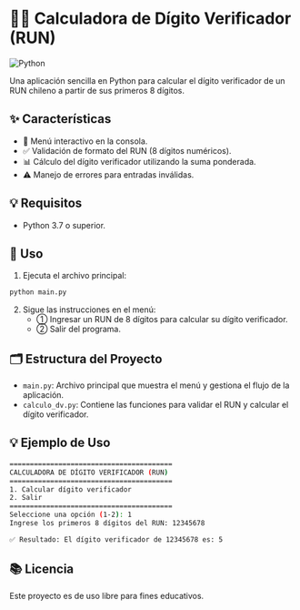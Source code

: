 # 👨‍💻 Calculadora de Dígito Verificador (RUN)

![Python](https://img.shields.io/badge/Python-3.7%2B-blue?logo=python&logoColor=white)

Una aplicación sencilla en Python para calcular el dígito verificador de un RUN chileno a partir de sus primeros 8 dígitos.

## ✨ Características
- 🔢 Menú interactivo en la consola.
- ✅ Validación de formato del RUN (8 dígitos numéricos).
- 📊 Cálculo del dígito verificador utilizando la suma ponderada.
- ⚠️ Manejo de errores para entradas inválidas.

## 💡 Requisitos
- Python 3.7 o superior.

## 🔄 Uso
1. Ejecuta el archivo principal:

```bash
python main.py
```

2. Sigue las instrucciones en el menú:
   - ① Ingresar un RUN de 8 dígitos para calcular su dígito verificador.
   - ② Salir del programa.

## 🗂️ Estructura del Proyecto
- `main.py`: Archivo principal que muestra el menú y gestiona el flujo de la aplicación.
- `calculo_dv.py`: Contiene las funciones para validar el RUN y calcular el dígito verificador.

## 💡 Ejemplo de Uso

```bash
========================================
CALCULADORA DE DÍGITO VERIFICADOR (RUN)
========================================
1. Calcular dígito verificador
2. Salir
========================================
Seleccione una opción (1-2): 1
Ingrese los primeros 8 dígitos del RUN: 12345678

✅ Resultado: El dígito verificador de 12345678 es: 5
```

## 📚 Licencia
Este proyecto es de uso libre para fines educativos.

